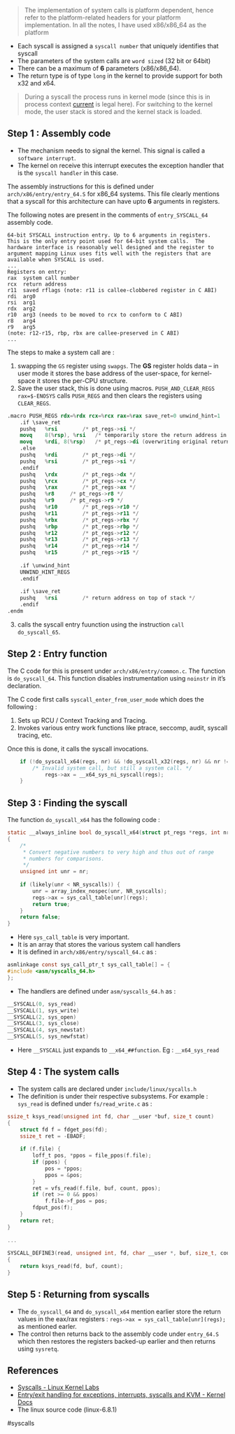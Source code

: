 > The implementation of system calls is platform dependent, hence refer to the platform-related headers for your platform implementation. In all the notes, I have used x86/x86_64 as the platform  
  
- Each syscall is assigned a `syscall number` that uniquely identifies that syscall  
- The parameters of the system calls are `word sized` (32 bit or 64bit)  
- There can be a maximum of **6** parameters (x86/x86_64).  
- The return type is of type `long` in the kernel to provide support for both x32 and x64.  
  
> During a syscall the process runs in kernel mode (since this is in process context [current](./Current.md) is legal here). For switching to the kernel mode, the user stack is stored and the kernel stack is loaded.  
  
## Step 1 : Assembly code  
  
- The mechanism needs to signal the kernel. This signal is called a `software interrupt`.  
- The kernel on receive this interrupt executes the exception handler that is the `syscall handler` in this case.  
  
The assembly instructions for this is defined under `arch/x86/entry/entry_64.S` for x86_64 systems. This file clearly mentions that a syscall for this architecture can have upto **6** arguments in registers.   
  
The following notes are present in the comments of `entry_SYSCALL_64` assembly code.  
```log  
64-bit SYSCALL instruction entry. Up to 6 arguments in registers.  
This is the only entry point used for 64-bit system calls.  The  
hardware interface is reasonably well designed and the register to  
argument mapping Linux uses fits well with the registers that are  
available when SYSCALL is used.  
...   
Registers on entry:  
rax  system call number  
rcx  return address  
r11  saved rflags (note: r11 is callee-clobbered register in C ABI)  
rdi  arg0  
rsi  arg1  
rdx  arg2  
r10  arg3 (needs to be moved to rcx to conform to C ABI)  
r8   arg4  
r9   arg5  
(note: r12-r15, rbp, rbx are callee-preserved in C ABI)  
...  
```  
  
The steps to make a system call are :  
1. swapping the `GS` register using `swapgs`. The **GS** register holds data – in user mode it stores the base address of the user-space, for kernel-space it stores the per-CPU structure.  
2. Save the user stack, this is done using macros. `PUSH_AND_CLEAR_REGS rax=$-ENOSYS` calls `PUSH_REGS` and then clears the registers using `CLEAR_REGS`.  
```nasm  
.macro PUSH_REGS rdx=%rdx rcx=%rcx rax=%rax save_ret=0 unwind_hint=1  
	.if \save_ret  
	pushq	%rsi		/* pt_regs->si */  
	movq	8(%rsp), %rsi	/* temporarily store the return address in %rsi */  
	movq	%rdi, 8(%rsp)	/* pt_regs->di (overwriting original return address) */  
	.else  
	pushq   %rdi		/* pt_regs->di */  
	pushq   %rsi		/* pt_regs->si */  
	.endif  
	pushq	\rdx		/* pt_regs->dx */  
	pushq   \rcx		/* pt_regs->cx */  
	pushq   \rax		/* pt_regs->ax */  
	pushq   %r8		/* pt_regs->r8 */  
	pushq   %r9		/* pt_regs->r9 */  
	pushq   %r10		/* pt_regs->r10 */  
	pushq   %r11		/* pt_regs->r11 */  
	pushq	%rbx		/* pt_regs->rbx */  
	pushq	%rbp		/* pt_regs->rbp */  
	pushq	%r12		/* pt_regs->r12 */  
	pushq	%r13		/* pt_regs->r13 */  
	pushq	%r14		/* pt_regs->r14 */  
	pushq	%r15		/* pt_regs->r15 */  
  
	.if \unwind_hint  
	UNWIND_HINT_REGS  
	.endif  
  
	.if \save_ret  
	pushq	%rsi		/* return address on top of stack */  
	.endif  
.endm  
```  
3. calls the syscall entry fuunction using the instruction `call do_syscall_65`.  
  
## Step 2 : Entry function  
  
The C code for this is present under `arch/x86/entry/common.c`. The function is `do_syscall_64`. This function disables instrumentation using `noinstr` in it’s declaration.  
  
The C code first calls `syscall_enter_from_user_mode` which does the following :  
1. Sets up RCU / Context Tracking and Tracing.  
2. Invokes various entry work functions like ptrace, seccomp, audit, syscall tracing, etc.  
  
Once this is done, it calls the syscall invocations.   
```c  
	if (!do_syscall_x64(regs, nr) && !do_syscall_x32(regs, nr) && nr != -1) {  
		/* Invalid system call, but still a system call. */  
			regs->ax = __x64_sys_ni_syscall(regs);  
	}  
```  
  
## Step 3 : Finding the syscall  
  
The function `do_syscall_x64`  has the following code :  
```c  
static __always_inline bool do_syscall_x64(struct pt_regs *regs, int nr)  
{  
	/*  
	 * Convert negative numbers to very high and thus out of range  
	 * numbers for comparisons.  
	 */  
	unsigned int unr = nr;  
  
	if (likely(unr < NR_syscalls)) {  
		unr = array_index_nospec(unr, NR_syscalls);  
		regs->ax = sys_call_table[unr](regs);  
		return true;  
	}  
	return false;  
}  
```  
  
- Here `sys_call_table` is very important.   
- It is an array that stores the various system call handlers  
- It is defined in `arch/x86/entry/syscall_64.c` as :   
```c  
asmlinkage const sys_call_ptr_t sys_call_table[] = {  
#include <asm/syscalls_64.h>  
};  
```  
  
- The handlers are defined under `asm/syscalls_64.h` as :  
```c  
__SYSCALL(0, sys_read)  
__SYSCALL(1, sys_write)  
__SYSCALL(2, sys_open)  
__SYSCALL(3, sys_close)  
__SYSCALL(4, sys_newstat)  
__SYSCALL(5, sys_newfstat)  
```  
  
- Here `__SYSCALL` just expands to `__x64_##function`. Eg : `__x64_sys_read`  
  
## Step 4 : The system calls  
  
- The system calls are declared under `include/linux/sycalls.h`  
- The definition is under their respective subsystems. For example : `sys_read` is defined under `fs/read_write.c` as :   
```c  
ssize_t ksys_read(unsigned int fd, char __user *buf, size_t count)  
{  
	struct fd f = fdget_pos(fd);  
	ssize_t ret = -EBADF;  
  
	if (f.file) {  
		loff_t pos, *ppos = file_ppos(f.file);  
		if (ppos) {  
			pos = *ppos;  
			ppos = &pos;  
		}  
		ret = vfs_read(f.file, buf, count, ppos);  
		if (ret >= 0 && ppos)  
			f.file->f_pos = pos;  
		fdput_pos(f);  
	}  
	return ret;  
}  
  
...  
  
SYSCALL_DEFINE3(read, unsigned int, fd, char __user *, buf, size_t, count)  
{  
	return ksys_read(fd, buf, count);  
}  
```  
  
## Step 5 : Returning from syscalls  
  
- The `do_syscall_64` and `do_syscall_x64` mention earlier store the return values in the eax/rax registers : `regs->ax = sys_call_table[unr](regs);` as mentioned earler.  
- The control then returns back to the assembly code under `entry_64.S` which then restores the registers backed-up earlier and then returns using `sysretq`.  
  
## References  
- [Syscalls - Linux Kernel Labs](https://linux-kernel-labs.github.io/refs/heads/master/lectures/syscalls.html#linux-system-calls-implementation)  
- [Entry/exit handling for exceptions, interrupts, syscalls and KVM - Kernel Docs](https://docs.kernel.org/core-api/entry.html)  
- The linux source code (linux-6.8.1)  
  
#syscalls 